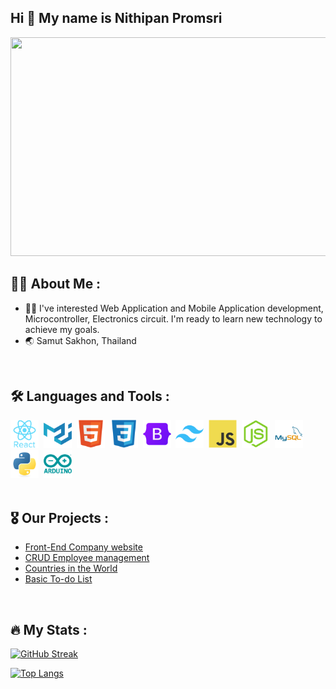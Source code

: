 ## Hi 👋 My name is Nithipan Promsri

<div align="center">
  <img src="https://media.giphy.com/media/dWesBcTLavkZuG35MI/giphy.gif" width="550" height="350"/>
</div>

## :man_technologist: About Me :
* :man_technologist: I've interested Web Application and Mobile Application development, Microcontroller, Electronics circuit. I'm ready to learn new technology to achieve my goals.
* :earth_asia: Samut Sakhon, Thailand
<br/>

## :hammer_and_wrench: Languages and Tools :
<div>
  <img src="https://github.com/devicons/devicon/blob/master/icons/react/react-original-wordmark.svg" title="React" alt="React" width="45" height="45"/>&nbsp;
  <img src="https://github.com/devicons/devicon/blob/master/icons/materialui/materialui-original.svg" title="Material UI" alt="Material UI" width="45" height="45"/>&nbsp;
  <img src="https://github.com/devicons/devicon/blob/master/icons/html5/html5-original.svg" title="HTML5" alt="HTML" width="45" height="45"/>&nbsp;
  <img src="https://github.com/devicons/devicon/blob/master/icons/css3/css3-original.svg"  title="CSS" alt="CSS" width="45" height="45"/>&nbsp;
  <img src="https://github.com/devicons/devicon/blob/master/icons/bootstrap/bootstrap-original.svg" title="Bootstrap" alt="Bootstrap" width="45" height="45"/>&nbsp;
  <img src="https://github.com/devicons/devicon/blob/master/icons/tailwindcss/tailwindcss-plain.svg" title="Tailwind CSS" alt="Tailwind" width="45" height="45"/>&nbsp;
  <img src="https://github.com/devicons/devicon/blob/master/icons/javascript/javascript-original.svg" title="JavaScript" alt="JavaScript" width="45" height="45"/>&nbsp;
  <img src="https://github.com/devicons/devicon/blob/master/icons/nodejs/nodejs-original.svg" title="NodeJS" alt="NodeJS" width="45" height="45"/>&nbsp;
  <img src="https://github.com/devicons/devicon/blob/master/icons/mysql/mysql-original-wordmark.svg" title="MySQL"  alt="MySQL" width="45" height="45"/>&nbsp;
  <img src="https://github.com/devicons/devicon/blob/master/icons/python/python-original.svg" title="Python" alt="Python" width="45" height="45"/>&nbsp;  
  <img src="https://github.com/devicons/devicon/blob/master/icons/arduino/arduino-original-wordmark.svg" title="Arduino" alt="Arduino" width="45" height="45"/>&nbsp;  
</div>
<br/>

## :medal_military: Our Projects :
- [Front-End Company website](https://github.com/ntp37/nfabrion-company-web)
- [CRUD Employee management](https://github.com/ntp37/CRUD-HR_Management-React)
- [Countries in the World](https://github.com/ntp37/REST-Countries-API-Next.js)
- [Basic To-do List](https://github.com/ntp37/TO-DO-List_React_ntp37)
<br/>

## :fire: My Stats :

[![GitHub Streak](https://streak-stats.demolab.com?user=ntp37&theme=github-dark)](https://git.io/streak-stats)
<!--[![GitHub Streak](http://github-readme-streak-stats.herokuapp.com?user=ntp37&theme=github-dark)](https://git.io/streak-stats)-->

[![Top Langs](https://github-readme-stats.vercel.app/api/top-langs/?username=ntp37&langs_count=5&card_width=365&layout=compact&theme=vision-friendly-dark)](https://github.com/anuraghazra/github-readme-stats)
<!--[![Top Langs](https://github-readme-stats.vercel.app/api/top-langs/?username=ntp37&layout=donut&theme=vision-friendly-dark)](https://github.com/anuraghazra/github-readme-stats)--->
<br/>

<div align="center">
  <img src="https://komarev.com/ghpvc/?username=ntp37&style=flat-square&color=blue" alt=""/>
</div>
